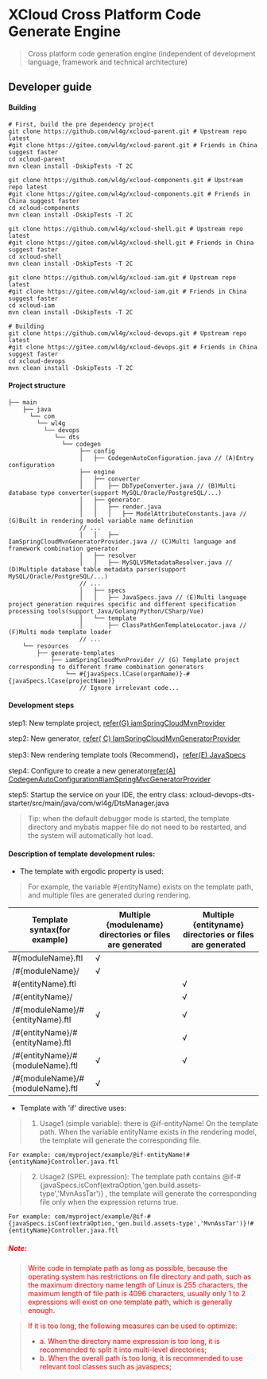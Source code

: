 # XCloud Cross Platform Code Generate Engine

> Cross platform code generation engine (independent of development language, framework and technical architecture)


## Developer guide

#### Building

```
# First, build the pre dependency project
git clone https://github.com/wl4g/xcloud-parent.git # Upstream repo latest
#git clone https://gitee.com/wl4g/xcloud-parent.git # Friends in China suggest faster
cd xcloud-parent
mvn clean install -DskipTests -T 2C

git clone https://github.com/wl4g/xcloud-components.git # Upstream repo latest
#git clone https://gitee.com/wl4g/xcloud-components.git # Friends in China suggest faster
cd xcloud-components
mvn clean install -DskipTests -T 2C

git clone https://github.com/wl4g/xcloud-shell.git # Upstream repo latest
#git clone https://gitee.com/wl4g/xcloud-shell.git # Friends in China suggest faster
cd xcloud-shell
mvn clean install -DskipTests -T 2C

git clone https://github.com/wl4g/xcloud-iam.git # Upstream repo latest
#git clone https://gitee.com/wl4g/xcloud-iam.git # Friends in China suggest faster
cd xcloud-iam
mvn clean install -DskipTests -T 2C

# Building
git clone https://github.com/wl4g/xcloud-devops.git # Upstream repo latest
#git clone https://gitee.com/wl4g/xcloud-devops.git # Friends in China suggest faster
cd xcloud-devops
mvn clean install -DskipTests -T 2C
```

#### Project structure
```
├── main
    ├── java
      └── com
    	└── wl4g
          └── devops
             └── dts
               └── codegen
                    ├── config
                    │   ├── CodegenAutoConfiguration.java // (A)Entry configuration
                    ├── engine
                    │   ├── converter
                    │   │   ├── DbTypeConverter.java // (B)Multi database type converter(support MySQL/Oracle/PostgreSQL/...)
                    │   ├── generator
                    │   │   ├── render.java
                    │   │   │   ├── ModelAttributeConstants.java // (G)Built in rendering model variable name definition
                    // ...
                    │   │   ├── IamSpringCloudMvnGeneratorProvider.java // (C)Multi language and framework combination generator
                    │   ├── resolver
                    │   │   ├── MySQLV5MetadataResolver.java // (D)Multiple database table metadata parser(support MySQL/Oracle/PostgreSQL/...)
                    // ...
                    │   ├── specs
                    │   │   ├── JavaSpecs.java // (E)Multi language project generation requires specific and different specification processing tools(support Java/Golang/Python/CSharp/Vue)
                    │   └── template
                    │       ├── ClassPathGenTemplateLocator.java // (F)Multi mode template loader
                    // ...
    └── resources
        ├── generate-templates
            ├── iamSpringCloudMvnProvider // (G) Template project corresponding to different frame combination generators
                └── #{javaSpecs.lCase(organName)}-#{javaSpecs.lCase(projectName)}
                    // Ignore irrelevant code...

```


#### Development steps
step1: New template project, [refer(G) iamSpringCloudMvnProvider](src/main/resources/generate-templates/iamSpringCloudMvnProvider)

step2: New generator, [refer( C) IamSpringCloudMvnGeneratorProvider](src/main/java/com/wl4g/devops/dts/codegen/engine/generator/IamSpringCloudMvnGeneratorProvider.java)

step3: New rendering template tools (Recommend)，[refer(E) JavaSpecs](src/main/java/com/wl4g/devops/dts/codegen/engine/specs/JavaSpecs.java)

step4: Configure to create a new generator[refer(A) CodegenAutoConfiguration#iamSpringMvcGeneratorProvider](src/main/java/com/wl4g/devops/dts/codegen/config/CodegenAutoConfiguration.java#iamSpringMvcGeneratorProvider)

step5: Startup the service on your IDE, the entry class: xcloud-devops-dts-starter/src/main/java/com/wl4g/DtsManager.java

> Tip: when the default debugger mode is started, the template directory and mybatis mapper file do not need to be restarted, and the system will automatically hot load.


#### Description of template development rules:

- The template with ergodic property is used:

> For example, the variable #{entityName} exists on the template path, and multiple files are generated during rendering.

|Template syntax(for example)|Multiple {modulename} directories or files are generated|Multiple {entityname} directories or files are generated|
|-|-|-|
|#{moduleName}.ftl|√||
|/#{moduleName}/|√||
|#{entityName}.ftl||√|
|/#{entityName}/||√|
|/#{moduleName}/#{entityName}.ftl|√|√|
|/#{entityName}/#{entityName}.ftl||√|
|/#{entityName}/#{moduleName}.ftl|√|√|
|/#{moduleName}/#{moduleName}.ftl|√||

- Template with 'if' directive uses:

> 1. Usage1 (simple variable): there is  @if-entityName! On the template path. When the variable entityName exists in the rendering model, the template will generate the corresponding file.

```
For example: com/myproject/example/@if-entityName!#{entityName}Controller.java.ftl
```

> 2. Usage2 (SPEL expression): The template path contains @if-#{javaSpecs.isConf(extraOption,'gen.build.assets-type','MvnAssTar')} , the template will generate the corresponding file only when the expression returns true.

```
For example: com/myproject/example/@if-#{javaSpecs.isConf(extraOption,'gen.build.assets-type','MvnAssTar')}!#{entityName}Controller.java.ftl
```



##### <font color=red>Note:</font>
> <font color=red>Write code in template path as long as possible, because the operating system has restrictions on file directory and path, such as the maximum directory name length of Linux is 255 characters, the maximum length of file path is 4096 characters, usually only 1 to 2 expressions will exist on one template path, which is generally enough.</font>

> <font color=red>If it is too long, the following measures can be used to optimize:</font>
> - <font color=red>a. When the directory name expression is too long, it is recommended to split it into multi-level directories;</font>
> - <font color=red>b. When the overall path is too long, it is recommended to use relevant tool classes such as javaspecs;</font>
